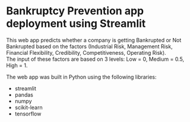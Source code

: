 # Bankruptcy Prevention app deployment using Streamlit



This web app predicts whether a company is getting Bankrupted or Not Bankrupted based on the factors (Industrial Risk, Management Risk, Financial Flexibility, Credibility, Competitiveness, Operating Risk).<br>
The input of these factors are based on 3 levels: Low = 0, Medium = 0.5, High = 1.

The web app was built in Python using the following libraries:

- streamlit
- pandas
- numpy
- scikit-learn
- tensorflow
